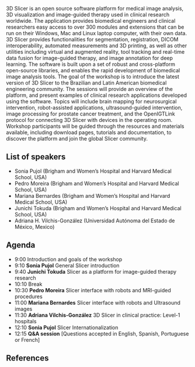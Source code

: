 
3D Slicer is an open source software platform for medical image analysis, 3D visualization and image-guided therapy used in clinical research worldwide. The application provides biomedical engineers and clinical researchers easy access to over 300 modules and extensions that can be run on their Windows, Mac and Linux laptop computer, with their own data. 3D Slicer provides functionalities for segmentation, registration, DICOM interoperability, automated measurements and 3D printing, as well as other utilities including virtual and augmented reality, tool tracking and real-time data fusion for image-guided therapy, and image annotation for deep learning. The software is built upon a set of robust and cross-platform open-source libraries, and enables the rapid development of biomedical image analysis tools. The goal of the workshop is to introduce the latest version of 3D Slicer to the Brazilian and Latin American biomedical engineering community. The sessions will provide an overview of the platform, and present examples of clinical research applications developed using the software. Topics will include brain mapping for neurosurgical intervention, robot-assisted applications, ultrasound-guided intervention, image processing for prostate cancer treatment, and the OpenIGTLink protocol for connecting 3D Slicer with devices in the operating room. Workshop participants will be guided through the resources and materials available, including download pages, tutorials and documentation, to discover the platform and join the global Slicer community.


## List of speakers
* Sonia Pujol (Brigham and Women’s Hospital and Harvard Medical School, USA)
* Pedro Moreira (Brigham and Women’s Hospital and Harvard Medical School, USA)
* Mariana Bernardes (Brigham and Women’s Hospital and Harvard Medical School, USA)
* Junichi Tokuda (Brigham and Women’s Hospital and Harvard Medical School, USA)
* Adriana H. Vilchis-González (Universidad Autónoma del Estado de México, Mexico)

## Agenda

* 9:00 Introduction and goals of the workshop
* 9:10 **Sonia Pujol** General Slicer introduction
* 9:40 **Junichi Tokuda** Slicer as a platform for image-guided therapy research
* 10:10 Break
* 10:30 **Pedro Moreira** Slicer interface with robots and MRI-guided procedures
* 11:00 **Mariana Bernardes** Slicer interface with robots and Ultrasound images
* 11:30 **Adriana Vilchis-González** 3D Slicer in clinical practice: Level-1 hospitals
* 12:10 **Sonia Pujol** Slicer Internationalization
* 12:15 **Q&A session** [Questions accepted in English, Spanish, Portuguese or French] 


## References

